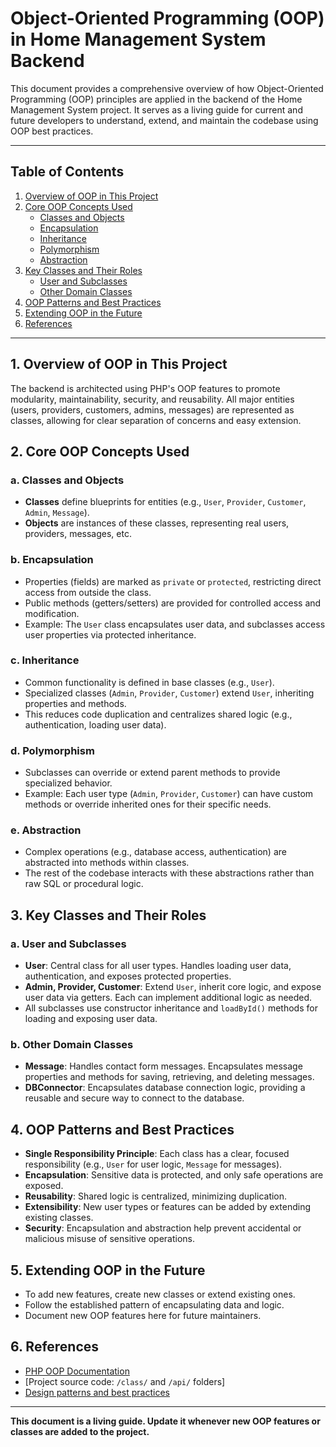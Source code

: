# Object-Oriented Programming (OOP) in Home Management System Backend

This document provides a comprehensive overview of how Object-Oriented Programming (OOP) principles are applied in the backend of the Home Management System project. It serves as a living guide for current and future developers to understand, extend, and maintain the codebase using OOP best practices.

---

## Table of Contents
1. [Overview of OOP in This Project](#overview)
2. [Core OOP Concepts Used](#core-concepts)
   - [Classes and Objects](#classes-objects)
   - [Encapsulation](#encapsulation)
   - [Inheritance](#inheritance)
   - [Polymorphism](#polymorphism)
   - [Abstraction](#abstraction)
3. [Key Classes and Their Roles](#key-classes)
   - [User and Subclasses](#user-subclasses)
   - [Other Domain Classes](#other-domain-classes)
4. [OOP Patterns and Best Practices](#oop-patterns)
5. [Extending OOP in the Future](#extending-oop)
6. [References](#references)

---

## 1. <a name="overview"></a>Overview of OOP in This Project

The backend is architected using PHP's OOP features to promote modularity, maintainability, security, and reusability. All major entities (users, providers, customers, admins, messages) are represented as classes, allowing for clear separation of concerns and easy extension.

## 2. <a name="core-concepts"></a>Core OOP Concepts Used

### a. <a name="classes-objects"></a>Classes and Objects
- **Classes** define blueprints for entities (e.g., `User`, `Provider`, `Customer`, `Admin`, `Message`).
- **Objects** are instances of these classes, representing real users, providers, messages, etc.

### b. <a name="encapsulation"></a>Encapsulation
- Properties (fields) are marked as `private` or `protected`, restricting direct access from outside the class.
- Public methods (getters/setters) are provided for controlled access and modification.
- Example: The `User` class encapsulates user data, and subclasses access user properties via protected inheritance.

### c. <a name="inheritance"></a>Inheritance
- Common functionality is defined in base classes (e.g., `User`).
- Specialized classes (`Admin`, `Provider`, `Customer`) extend `User`, inheriting properties and methods.
- This reduces code duplication and centralizes shared logic (e.g., authentication, loading user data).

### d. <a name="polymorphism"></a>Polymorphism
- Subclasses can override or extend parent methods to provide specialized behavior.
- Example: Each user type (`Admin`, `Provider`, `Customer`) can have custom methods or override inherited ones for their specific needs.

### e. <a name="abstraction"></a>Abstraction
- Complex operations (e.g., database access, authentication) are abstracted into methods within classes.
- The rest of the codebase interacts with these abstractions rather than raw SQL or procedural logic.

## 3. <a name="key-classes"></a>Key Classes and Their Roles

### a. User and Subclasses
- **User**: Central class for all user types. Handles loading user data, authentication, and exposes protected properties.
- **Admin, Provider, Customer**: Extend `User`, inherit core logic, and expose user data via getters. Each can implement additional logic as needed.
- All subclasses use constructor inheritance and `loadById()` methods for loading and exposing user data.

### b. Other Domain Classes
- **Message**: Handles contact form messages. Encapsulates message properties and methods for saving, retrieving, and deleting messages.
- **DBConnector**: Encapsulates database connection logic, providing a reusable and secure way to connect to the database.

## 4. <a name="oop-patterns"></a>OOP Patterns and Best Practices
- **Single Responsibility Principle**: Each class has a clear, focused responsibility (e.g., `User` for user logic, `Message` for messages).
- **Encapsulation**: Sensitive data is protected, and only safe operations are exposed.
- **Reusability**: Shared logic is centralized, minimizing duplication.
- **Extensibility**: New user types or features can be added by extending existing classes.
- **Security**: Encapsulation and abstraction help prevent accidental or malicious misuse of sensitive operations.

## 5. <a name="extending-oop"></a>Extending OOP in the Future
- To add new features, create new classes or extend existing ones.
- Follow the established pattern of encapsulating data and logic.
- Document new OOP features here for future maintainers.

## 6. <a name="references"></a>References
- [PHP OOP Documentation](https://www.php.net/manual/en/language.oop5.php)
- [Project source code: `/class/` and `/api/` folders]
- [Design patterns and best practices](https://refactoring.guru/design-patterns/php)

---

**This document is a living guide. Update it whenever new OOP features or classes are added to the project.**
